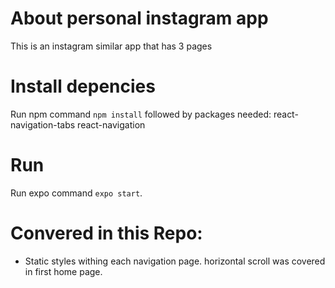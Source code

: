 # About personal instagram app
This is an instagram similar app that has 3 pages

# Install depencies
Run npm command `npm install` followed by packages needed: 
react-navigation-tabs
react-navigation



# Run
Run expo command `expo start`.


# Convered in this Repo:
- Static styles withing each navigation page. horizontal scroll was covered in first home page. 

 